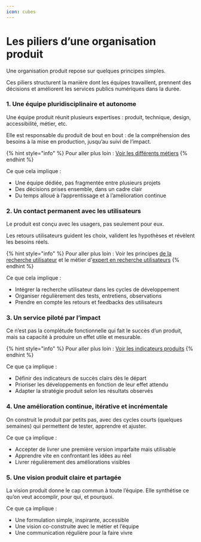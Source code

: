 ```yaml
---
icon: cubes
---
```


# Les piliers d’une organisation produit

Une organisation produit repose sur quelques principes simples.

Ces piliers structurent la manière dont les équipes travaillent, prennent des décisions et améliorent les services publics numériques dans la durée.

### 1. Une équipe pluridisciplinaire et autonome

Une équipe produit réunit plusieurs expertises : produit, technique, design, accessibilité, métier, etc.

Elle est responsable du produit de bout en bout : de la compréhension des besoins à la mise en production, jusqu’au suivi de l’impact.

{% hint style="info" %}
Pour aller plus loin : [Voir les différents métiers](les-differents-roles-et-metiers/)
{% endhint %}

Ce que cela implique :

* Une équipe dédiée, pas fragmentée entre plusieurs projets
* Des décisions prises ensemble, dans un cadre clair
* Du temps alloué à l’apprentissage et à l’amélioration continue

### 2. Un contact permanent avec les utilisateurs

Le produit est conçu avec les usagers, pas seulement pour eux.

Les retours utilisateurs guident les choix, valident les hypothèses et révèlent les besoins réels.

{% hint style="info" %}
Pour aller plus loin : Voir les principes [de la recherche utilisateur](../concevoir/ru/) et le métier d'[expert en recherche utilisateurs](les-differents-roles-et-metiers/expert-en-recherche-utilisateur.md)
{% endhint %}

Ce que cela implique :

* Intégrer la recherche utilisateur dans les cycles de développement
* Organiser régulièrement des tests, entretiens, observations
* Prendre en compte les retours et feedbacks des utilisateurs

### 3. Un service piloté par l’impact

Ce n’est pas la complétude fonctionnelle qui fait le succès d’un produit, mais sa capacité à produire un effet utile et mesurable.

{% hint style="info" %}
Pour aller plus loin : [Voir les indicateurs produits](../cadrer/organisation-produit/indicateurs.md)
{% endhint %}

Ce que ça implique :

* Définir des indicateurs de succès clairs dès le départ
* Prioriser les développements en fonction de leur effet attendu
* Adapter la stratégie produit selon les résultats observés

### 4. Une amélioration continue, itérative et incrémentale

On construit le produit par petits pas, avec des cycles courts (quelques semaines) qui permettent de tester, apprendre et ajuster.

Ce que ça implique :

* Accepter de livrer une première version imparfaite mais utilisable
* Apprendre vite en confrontant les idées au réel
* Livrer régulièrement des améliorations visibles

### 5. Une vision produit claire et partagée

La vision produit donne le cap commun à toute l’équipe. Elle synthétise ce qu’on veut accomplir, pour qui, et pourquoi.

Ce que ça implique :

* Une formulation simple, inspirante, accessible
* Une vision co-construite avec le métier et l’équipe
* Une communication régulière pour la faire vivre
